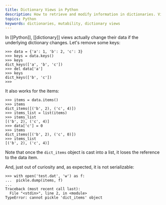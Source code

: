 ```yaml
---
title: Dictionary Views in Python
description: How to retrieve and modify information in dictionaries. Views access the same underlying data, and thus can be used to modify dictionaries even if not explicitly
topics: Python
keywords: dictionaries, mutability, dictionary views
---
```

In [[Python]], [[dictionary]] views actually change their data if the underlying dictionary changes. Let's remove some keys:

```pycon
>>> data = {'a': 1, 'b': 2, 'c': 3}
>>> keys = data.keys()
>>> keys
dict_keys(['a', 'b', 'c'])
>>> del data['a']
>>> keys
dict_keys(['b', 'c'])
>>> 
```

It also works for the items:

```pycon
>>> items = data.items()
>>> items
dict_items([('b', 2), ('c', 4)])
>>> items_list = list(items)
>>> items_list
[('b', 2), ('c', 4)]
>>> data['c'] = 0
>>> items
dict_items([('b', 2), ('c', 0)])
>>> items_list
[('b', 2), ('c', 4)]
```

Note that once the ``dict_items`` object is cast into a list, it loses the reference to the data item. 

And, just out of curiosity and, as expected, it is not serializable:

```pycon
>>> with open('test.dat', 'w') as f:
...  pickle.dump(items, f)
... 
Traceback (most recent call last):
  File "<stdin>", line 2, in <module>
TypeError: cannot pickle 'dict_items' object
```